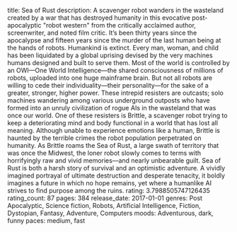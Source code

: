 title: Sea of Rust
description: A scavenger robot wanders in the wasteland created by a war that has destroyed humanity in this evocative post-apocalyptic "robot western" from the critically acclaimed author, screenwriter, and noted film critic. It’s been thirty years since the apocalypse and fifteen years since the murder of the last human being at the hands of robots. Humankind is extinct. Every man, woman, and child has been liquidated by a global uprising devised by the very machines humans designed and built to serve them. Most of the world is controlled by an OWI—One World Intelligence—the shared consciousness of millions of robots, uploaded into one huge mainframe brain. But not all robots are willing to cede their individuality—their personality—for the sake of a greater, stronger, higher power. These intrepid resisters are outcasts; solo machines wandering among various underground outposts who have formed into an unruly civilization of rogue AIs in the wasteland that was once our world. One of these resisters is Brittle, a scavenger robot trying to keep a deteriorating mind and body functional in a world that has lost all meaning. Although unable to experience emotions like a human, Brittle is haunted by the terrible crimes the robot population perpetrated on humanity. As Brittle roams the Sea of Rust, a large swath of territory that was once the Midwest, the loner robot slowly comes to terms with horrifyingly raw and vivid memories—and nearly unbearable guilt. Sea of Rust is both a harsh story of survival and an optimistic adventure. A vividly imagined portrayal of ultimate destruction and desperate tenacity, it boldly imagines a future in which no hope remains, yet where a humanlike AI strives to find purpose among the ruins.
rating: 3.7988505747126435
rating_count: 87
pages: 384
release_date: 2017-01-01
genres: Post Apocalyptic, Science fiction, Robots, Artificial Intelligence, Fiction, Dystopian, Fantasy, Adventure, Computers
moods: Adventurous, dark, funny
paces: medium, fast